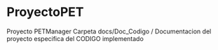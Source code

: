 # ProyectoPET
Proyecto PETManager
Carpeta docs/Doc_Codigo / Documentacion del proyecto especifica del CODIGO implementado
